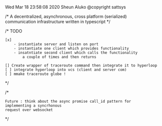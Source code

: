 Wed Mar 18 23:58:08 2020
Sheun Aluko 
@copyright sattsys  

/* 
    A decentralized, asynchronous, cross platform (serialized)
    communication infrastructure written in typescript 
*/ 


/*
    TODO  

    [x]
        - instantiate server and listen on port 
        - instantiate one client which provides functionality 
        - insatntiate second client which calls the functionality 
            a couple of times and then returns 

    [] Create wrapper of traceroute command then integrate it to hyperloop 
    [ ] integrate hyperloop into vcs (client and server com)
    [ ] mmake traceroute globe !


 
*/



/* 

    Future : think about the async promise call_id pattern for implementing a syncrhonous 
    request over websocket 

*/ 